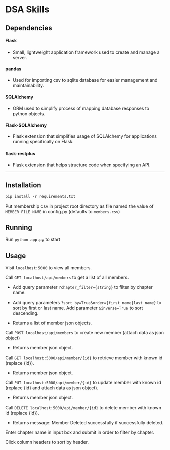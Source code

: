 # DSA Skills

## Dependencies

#### Flask

- Small, lightweight application framework used to create and manage a server.

#### pandas

- Used for importing csv to sqlite database for easier management and maintainability.

#### SQLAlchemy

- ORM used to simplify process of mapping database responses to python objects.

#### Flask-SQLAlchemy

- Flask extension that simplifies usage of SQLAlchemy for applications running specifically on Flask.

#### flask-restplus

- Flask extension that helps structure code when specifying an API.

---

## Installation

`pip install -r requirements.txt`

Put membership csv in project root directory as file named the value of `MEMBER_FILE_NAME` in config.py (defaults to `members.csv`)
## Running

Run `python app.py` to start

## Usage

Visit `localhost:5000` to view all members.

Call `GET localhost/api/members` to get a list of all members. 

- Add query parameter `?chapter_filter={string}` to filter by chapter name.

- Add query parameters `?sort_by=True&order={first_name|last_name}` to sort by first or last name. Add parameter `&inverse=True` to sort descending.

- Returns a list of member json objects.

Call `POST localhost/api/members` to create new member (attach data as json object)

- Returns member json object.

Call `GET localhost:5000/api/member/{id}` to retrieve member with known id (replace {id}).

- Returns member json object.

Call `PUT localhost:5000/api/member/{id}` to update member with known id (replace {id} and attach data as json object).

- Returns member json object.

Call `DELETE localhost:5000/api/member/{id}` to delete member with known id (replace {id}).

- Returns message: Member Deleted successfully if successfully deleted.

Enter chapter name in input box and submit in order to filter by chapter.

Click column headers to sort by header.
